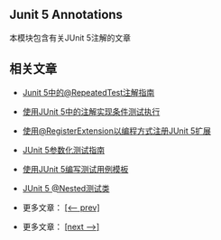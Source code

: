 ## Junit 5 Annotations

本模块包含有关JUnit 5注解的文章

## 相关文章

- [Junit 5中的@RepeatedTest注解指南](docs/Junit5中的@RepeatedTest指南.md)
- [使用JUnit 5中的注解实现条件测试执行](docs/使用JUnit5中的注解实现条件测试执行.md)
- [使用@RegisterExtension以编程方式注册JUnit 5扩展](docs/使用@RegisterExtension以编程方式注册JUnit5扩展.md)
- [JUnit 5参数化测试指南](docs/JUnit5参数化测试指南.md)
- [使用JUnit 5编写测试用例模板](docs/使用JUnit5编写测试用例模板.md)
- [JUnit 5 @Nested测试类](docs/JUnit5-@Nested测试类.md)

- 更多文章： [[<-- prev]](../junit-5-advanced/README.md)
- 更多文章： [[next -->]](../junit-5-migration/README.md)
